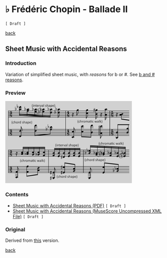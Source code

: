 ♭ Frédéric Chopin - Ballade Ⅱ
==============================

`[ Draft ]`

[back](../README.md)

Sheet Music with Accidental Reasons
-----------------------------------

### Introduction

Variation of simplified sheet music, with *reasons* for b or #. See [b and # reasons](https://jjvanzon.github.io/Piano-Playing-Docs/methods/sheet-music-simplification.html#b-and--reasons).

### Preview

<img src="chopin-ballade-2-sheet-music-with-accidental-reasons-preview.png" width="400" />

### Contents

- [Sheet Music with Accidental Reasons (PDF)](chopin-ballade-2-sheet-music-with-accidental-reasons.pdf) `[ Draft ]`
- [Sheet Music with Accidental Reasons (MuseScore Uncompressed XML File)](chopin-ballade-2-sheet-music-with-accidental-reasons.mscx) `[ Draft ]`

### Original

Derived from [this](https://jjvanzon.github.io/Piano-Playing-Docs/chopin-ballade-2/sheet-music/README.html) version.

[back](../README.md)

